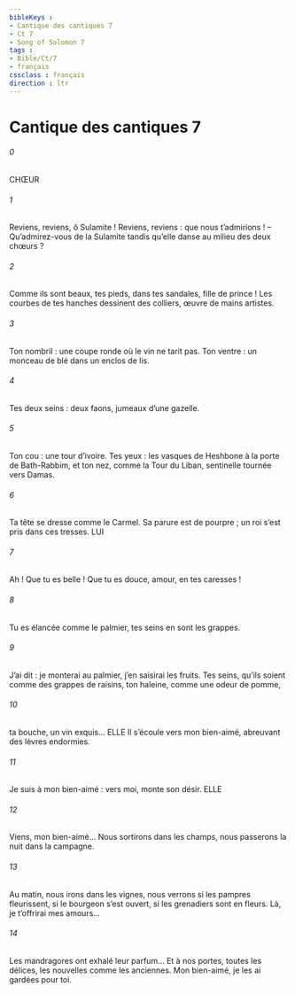 ```yaml
---
bibleKeys : 
- Cantique des cantiques 7
- Ct 7
- Song of Solomon 7
tags : 
- Bible/Ct/7
- français
cssclass : français
direction : ltr
---
```


# Cantique des cantiques 7

###### 0
CHŒUR
###### 1
Reviens, reviens,
ô Sulamite !
Reviens, reviens :
que nous t’admirions !
– Qu’admirez-vous de la Sulamite
tandis qu’elle danse au milieu des deux chœurs ?
###### 2
Comme ils sont beaux, tes pieds,
dans tes sandales,
fille de prince !
Les courbes de tes hanches
dessinent des colliers,
œuvre de mains artistes.
###### 3
Ton nombril : une coupe ronde
où le vin ne tarit pas.
Ton ventre : un monceau de blé
dans un enclos de lis.
###### 4
Tes deux seins : deux faons,
jumeaux d’une gazelle.
###### 5
Ton cou :
une tour d’ivoire.
Tes yeux : les vasques de Heshbone
à la porte de Bath-Rabbim,
et ton nez, comme la Tour du Liban,
sentinelle tournée vers Damas.
###### 6
Ta tête se dresse
comme le Carmel.
Sa parure est de pourpre ;
un roi s’est pris dans ces tresses.
LUI
###### 7
Ah ! Que tu es belle !
Que tu es douce,
amour, en tes caresses !
###### 8
Tu es élancée comme le palmier,
tes seins en sont les grappes.
###### 9
J’ai dit : je monterai au palmier,
j’en saisirai les fruits.
Tes seins, qu’ils soient comme des grappes de raisins,
ton haleine, comme une odeur de pomme,
###### 10
ta bouche, un vin exquis…
ELLE Il s’écoule vers mon bien-aimé,
abreuvant des lèvres endormies.
###### 11
Je suis à mon bien-aimé :
vers moi, monte son désir.
ELLE
###### 12
Viens, mon bien-aimé…
Nous sortirons dans les champs,
nous passerons la nuit dans la campagne.
###### 13
Au matin, nous irons dans les vignes,
nous verrons si les pampres fleurissent,
si le bourgeon s’est ouvert,
si les grenadiers sont en fleurs.
Là, je t’offrirai mes amours…
###### 14
Les mandragores ont exhalé leur parfum…
Et à nos portes, toutes les délices,
les nouvelles comme les anciennes.
Mon bien-aimé,
je les ai gardées pour toi.
